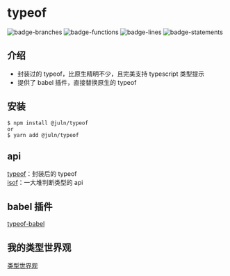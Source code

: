 # typeof

![badge-branches](https://cdn.jsdelivr.net/gh/z-juln/typeof@master/doc/assets/badge-branches.svg)
![badge-functions](https://cdn.jsdelivr.net/gh/z-juln/typeof@master/doc/assets/badge-functions.svg)
![badge-lines](https://cdn.jsdelivr.net/gh/z-juln/typeof@master/doc/assets/badge-lines.svg)
![badge-statements](https://cdn.jsdelivr.net/gh/z-juln/typeof@master/doc/assets/badge-statements.svg)

## 介绍

- 封装过的 typeof，比原生精明不少，且完美支持 typescript 类型提示
- 提供了 babel 插件，直接替换原生的 typeof

## 安装

```
$ npm install @juln/typeof
or
$ yarn add @juln/typeof
```

## api

[typeof](doc/typeof-api.md)：封装后的 typeof
<br />
[isof](doc/isof-api.md)：一大堆判断类型的 api

## babel 插件

[typeof-babel](doc/typeof-babel.md)

## 我的类型世界观

[类型世界观](doc/type-outlook.md)
